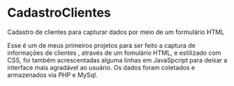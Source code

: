 # CadastroClientes
Cadastro de clientes para capturar dados por meio de um formulário HTML 

Esse é um de meus primeiros projetos para ser feito a captura de informações de clientes , através de um fomulário HTML, e estilizado com CSS, foi também acrescentadas alguma linhas
em JavaSpcript para deixar a interface mais agradável ao usuário.
Os dados foram coletados e armazenados via PHP e MySql.  


